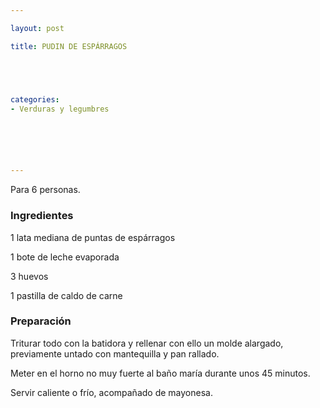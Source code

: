 ```yaml
---

layout: post

title: PUDIN DE ESPÁRRAGOS





categories:
- Verduras y legumbres






---
```


Para 6 personas.

<h3>Ingredientes</h3>

1 lata mediana de puntas de espárragos

1 bote de leche evaporada

3 huevos

1 pastilla de caldo de carne

<h3>Preparación</h3>

Triturar todo con la batidora y rellenar con ello un molde alargado, previamente untado con mantequilla y pan rallado.

Meter en el horno no muy fuerte al baño maría durante unos 45 minutos.

Servir caliente o frío, acompañado de mayonesa.